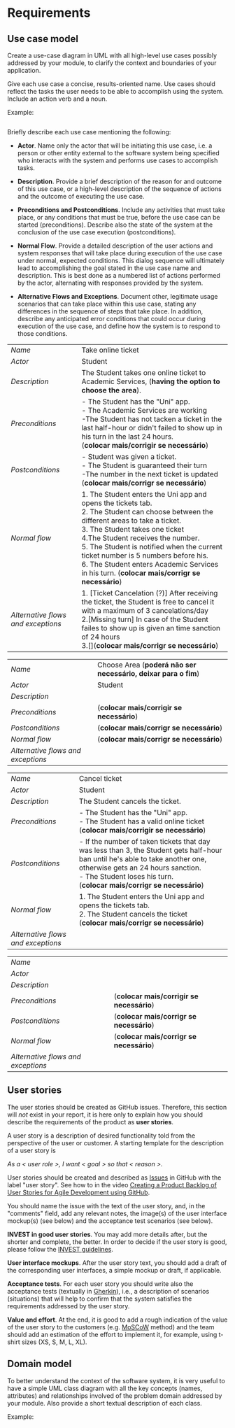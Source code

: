 # Requirements

## Use case model 

Create a use-case diagram in UML with all high-level use cases possibly addressed by your module, to clarify the context and boundaries of your application.

Give each use case a concise, results-oriented name. Use cases should reflect the tasks the user needs to be able to accomplish using the system. Include an action verb and a noun. 

Example:
 <p align="center" justify="center">
  <img src=""/>
</p>


Briefly describe each use case mentioning the following:

* **Actor**. Name only the actor that will be initiating this use case, i.e. a person or other entity external to the software system being specified who interacts with the system and performs use cases to accomplish tasks. 
* **Description**. Provide a brief description of the reason for and outcome of this use case, or a high-level description of the sequence of actions and the outcome of executing the use case. 
* **Preconditions and Postconditions**. Include any activities that must take place, or any conditions that must be true, before the use case can be started (preconditions). Describe also the state of the system at the conclusion of the use case execution (postconditions). 

* **Normal Flow**. Provide a detailed description of the user actions and system responses that will take place during execution of the use case under normal, expected conditions. This dialog sequence will ultimately lead to accomplishing the goal stated in the use case name and description. This is best done as a numbered list of actions performed by the actor, alternating with responses provided by the system. 
* **Alternative Flows and Exceptions**. Document other, legitimate usage scenarios that can take place within this use case, stating any differences in the sequence of steps that take place. In addition, describe any anticipated error conditions that could occur during execution of the use case, and define how the system is to respond to those conditions. 
  


|||
| --- | --- |
| *Name* | Take online ticket |
| *Actor* | Student | 
| *Description* |The Student takes one online ticket to Academic Services, (**having the option to choose the area**). |
| *Preconditions* | - The Student has the "Uni" app. <br>  - The Academic Services are working <br> -The Student has not tacken a ticket in the last half-hour or didn't failed to show up in his turn in the last 24 hours. <br> (**colocar mais/corrigir se necessário**) |
| *Postconditions* | - Student was given a ticket. <br> - The Student is guaranteed their turn <br> -The number in the next ticket is updated (**colocar mais/corrigr se necessário**) | 
| *Normal flow* | 1. The Student enters the Uni app and opens the tickets tab. <br> 2. The Student can choose between the different areas to take a ticket. <br> 3. The Student takes one ticket <br> 4.The Student receives the number. <br> 5. The Student is notified when the current ticket number is 5 numbers before his. <br> 6. The Student enters Academic Services in his turn. (**colocar mais/corrigr se necessário**)|
| *Alternative flows and exceptions* | 1. [Ticket Cancelation (?)] After receiving the ticket, the Student is free to cancel it with a maximum of 3 cancelations/day <br> 2.[Missing turn] In case of the Student failes to show up is given an time sanction of 24 hours <br> 3.[](**colocar mais/corrigr se necessário**)<br>|

|||
| --- | --- |
| *Name* | Choose Area (**poderá não ser necessário, deixar para o fim**)|
| *Actor* | Student | 
| *Description* | |
| *Preconditions* |(**colocar mais/corrigir se necessário**) |
| *Postconditions* |  (**colocar mais/corrigr se necessário**) | 
| *Normal flow* |  (**colocar mais/corrigr se necessário**)|
| *Alternative flows and exceptions* ||

|||
| --- | --- |
| *Name* |Cancel ticket|
| *Actor* | Student | 
| *Description* | The Student cancels the ticket.|
| *Preconditions* |- The Student has the "Uni" app. <br> - The Student has a valid online ticket <br> (**colocar mais/corrigir se necessário**) |
| *Postconditions* | - If the number of taken tickets that day was less than 3, the Student gets half-hour ban until he's able to take another one, otherwise gets an 24 hours sanction. <br> - The Student loses his turn.<br> (**colocar mais/corrigr se necessário**) | 
| *Normal flow* | 1. The Student enters the Uni app and opens the tickets tab. <br> 2. The Student cancels the ticket <br>  (**colocar mais/corrigr se necessário**)|
| *Alternative flows and exceptions* ||

|||
| --- | --- |
| *Name* ||
| *Actor* | | 
| *Description* | |
| *Preconditions* |(**colocar mais/corrigir se necessário**) |
| *Postconditions* |  (**colocar mais/corrigr se necessário**) | 
| *Normal flow* |  (**colocar mais/corrigr se necessário**)|
| *Alternative flows and exceptions* ||


## User stories
The user stories should be created as GitHub issues. Therefore, this section will *not* exist in your report, it is here only to explain how you should describe the requirements of the product as **user stories**. 

A user story is a description of desired functionality told from the perspective of the user or customer. A starting template for the description of a user story is 

*As a < user role >, I want < goal > so that < reason >.*

User stories should be created and described as [Issues](https://github.com/LEIC-ES-2021-22/templates/issues) in GitHub with the label "user story". See how to in the video [Creating a Product Backlog of User Stories for Agile Development using GitHub](https://www.youtube.com/watch?v=m8ZxTHSKSKE).

You should name the issue with the text of the user story, and, in the "comments" field, add any relevant notes, the image(s) of the user interface mockup(s) (see below) and the acceptance test scenarios (see below). 

**INVEST in good user stories**. 
You may add more details after, but the shorter and complete, the better. In order to decide if the user story is good, please follow the [INVEST guidelines](https://xp123.com/articles/invest-in-good-stories-and-smart-tasks/).

**User interface mockups**.
After the user story text, you should add a draft of the corresponding user interfaces, a simple mockup or draft, if applicable.

**Acceptance tests**.
For each user story you should write also the acceptance tests (textually in [Gherkin](https://cucumber.io/docs/gherkin/reference/)), i.e., a description of scenarios (situations) that will help to confirm that the system satisfies the requirements addressed by the user story.

**Value and effort**.
At the end, it is good to add a rough indication of the value of the user story to the customers (e.g. [MoSCoW](https://en.wikipedia.org/wiki/MoSCoW_method) method) and the team should add an estimation of the effort to implement it, for example, using t-shirt sizes (XS, S, M, L, XL).



## Domain model

To better understand the context of the software system, it is very useful to have a simple UML class diagram with all the key concepts (names, attributes) and relationships involved of the problem domain addressed by your module. 
Also provide a short textual description of each class. 

Example:
 <p align="center" justify="center">
  <img src=""/>
</p>
